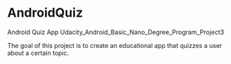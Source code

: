 # AndroidQuiz
Android Quiz App
Udacity_Android_Basic_Nano_Degree_Program_Project3 

The goal of this project is to create an educational app that quizzes a user about a certain topic.


